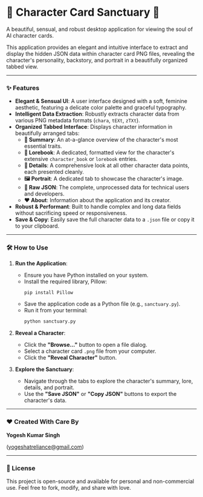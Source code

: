 # 🌸 Character Card Sanctuary 🌸

A beautiful, sensual, and robust desktop application for viewing the soul of AI character cards.

This application provides an elegant and intuitive interface to extract and display the hidden JSON data within character card PNG files, revealing the character's personality, backstory, and portrait in a beautifully organized tabbed view.


---

### ✨ Features

* **Elegant & Sensual UI**: A user interface designed with a soft, feminine aesthetic, featuring a delicate color palette and graceful typography.
* **Intelligent Data Extraction**: Robustly extracts character data from various PNG metadata formats (`chara`, `tEXt`, `zTXt`).
* **Organized Tabbed Interface**: Displays character information in beautifully arranged tabs:
    * **🌹 Summary**: An at-a-glance overview of the character's most essential traits.
    * **📖 Lorebook**: A dedicated, formatted view for the character's extensive `character_book` or `lorebook` entries.
    * **💎 Details**: A comprehensive look at all other character data points, each presented cleanly.
    * **🖼️ Portrait**: A dedicated tab to showcase the character's image.
    * **📜 Raw JSON**: The complete, unprocessed data for technical users and developers.
    * **❤️ About**: Information about the application and its creator.
* **Robust & Performant**: Built to handle complex and long data fields without sacrificing speed or responsiveness.
* **Save & Copy**: Easily save the full character data to a `.json` file or copy it to your clipboard.

---

### 🛠️ How to Use

1.  **Run the Application**:
    * Ensure you have Python installed on your system.
    * Install the required library, Pillow:
        ```bash
        pip install Pillow
        ```
    * Save the application code as a Python file (e.g., `sanctuary.py`).
    * Run it from your terminal:
        ```bash
        python sanctuary.py
        ```

2.  **Reveal a Character**:
    * Click the **"Browse..."** button to open a file dialog.
    * Select a character card `.png` file from your computer.
    * Click the **"Reveal Character"** button.

3.  **Explore the Sanctuary**:
    * Navigate through the tabs to explore the character's summary, lore, details, and portrait.
    * Use the **"Save JSON"** or **"Copy JSON"** buttons to export the character's data.

---

### ❤️ Created With Care By

**Yogesh Kumar Singh**

(yogeshatreliance@gmail.com)

---

### 📜 License

This project is open-source and available for personal and non-commercial use. Feel free to fork, modify, and share with love.
